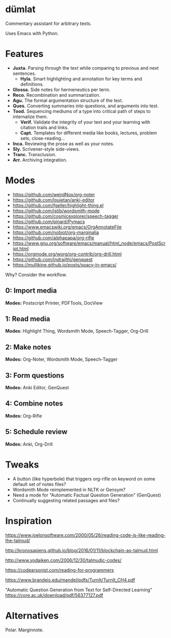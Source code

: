 # dümlat
Commentary assistant for arbitrary texts.

Uses Emacs with Python.

# Features

* **Juxta.** Parsing through the text while comparing to previous and next sentences.
  * **Hyla.** Smart highlighting and annotation for key terms and definitions.
* **Glossa.** Side notes for hermeneutics per term.
* **Reco.** Recombination and summarization.
* **Agu.** The formal argumentation structure of the text.
* **Ques.** Converting summaries into questions, and arguments into test.
* **Tood.** Sequencing mediums of a type into critical path of steps to internalize them.
  * **Verif.** Validate the integrity of your text and your learning with citation trails and links.
  * **Capt.** Templates for different media like books, lectures, problem sets, close-reading...
* **Inca.** Reviewing the prose as well as your notes.
* **Sly.** Scrivener-style side-views.
* **Tranc.** Transclusion.
* **Arr.** Archiving integration.

# Modes
* https://github.com/weirdNox/org-noter
* https://github.com/louietan/anki-editor
* https://github.com/fgeller/highlight-thing.el
* https://github.com/istib/wordsmith-mode
* https://github.com/cosmicexplorer/speech-tagger
* https://github.com/pinard/Pymacs
* https://www.emacswiki.org/emacs/OrgAnnotateFile
* https://github.com/nobiot/org-marginalia
* https://github.com/alphapapa/org-rifle
* https://www.gnu.org/software/emacs/manual/html_node/emacs/PostScript.html
* https://orgmode.org/worg/org-contrib/org-drill.html
* https://github.com/indrajithi/genquest
* https://mullikine.github.io/posts/spacy-in-emacs/

Why? Consider the workflow.

## 0: Import media
**Modes:** Postscript Printer, PDFTools, DocView

## 1: Read media
**Modes**: Highlight Thing, Wordsmith Mode, Speech-Tagger, Org-Drill

## 2: Make notes
**Modes:** Org-Noter, Wordsmith Mode, Speech-Tagger

## 3: Form questions
**Modes:** Anki Editor, GenQuest

## 4: Combine notes
**Modes:** Org-Rifle

## 5: Schedule review
**Modes:** Anki, Org-Drill

# Tweaks
* A button (like hyperbole) that triggers org-rifle on keyword on some default set of notes files?
* Wordsmith Mode reimplemented in NLTK or Gensym?
* Need a mode for "Automatic Factual Question Generation" (GenQuest)
* Continually suggesting related passages and files?

# Inspiration
https://www.joelonsoftware.com/2000/05/26/reading-code-is-like-reading-the-talmud/

http://kronosapiens.github.io/blog/2016/01/11/blockchain-as-talmud.html

http://www.yodaiken.com/2006/12/30/talmudic-codes/

https://codearsonist.com/reading-for-programmers

https://www.brandeis.edu/mandel/pdfs/TurnIt/TurnIt_CH4.pdf

"Automatic Question Generation from Text for Self-Directed Learning" https://core.ac.uk/download/pdf/56377127.pdf

# Alternatives
Polar. Marginnote.
